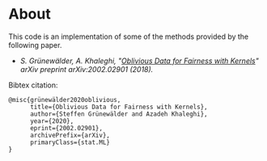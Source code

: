 # About
This code is an implementation of some of the methods provided by the following paper.

- *S. Grünewälder, A. Khaleghi, "[Oblivious Data for Fairness with Kernels](https://arxiv.org/abs/2002.02901)" 
arXiv preprint arXiv:2002.02901 (2018).*

Bibtex citation:
```
@misc{grünewälder2020oblivious,
      title={Oblivious Data for Fairness with Kernels}, 
      author={Steffen Grünewälder and Azadeh Khaleghi},
      year={2020},
      eprint={2002.02901},
      archivePrefix={arXiv},
      primaryClass={stat.ML}
}
```
